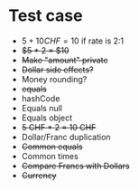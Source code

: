 # Test case

- $5 + 10 CHF = 10$ if rate is 2:1
- ~~$5 * 2 = $10~~
- ~~Make "amount" private~~
- ~~Dollar side effects?~~
- Money rounding?
- ~~equals~~
- hashCode
- Equals null
- Equals object
- ~~5 CHF \* 2 = 10 CHF~~
- Dollar/Franc duplication
- ~~Common equals~~
- Common times
- ~~Compare Francs with Dollars~~
- ~~Currency~~

